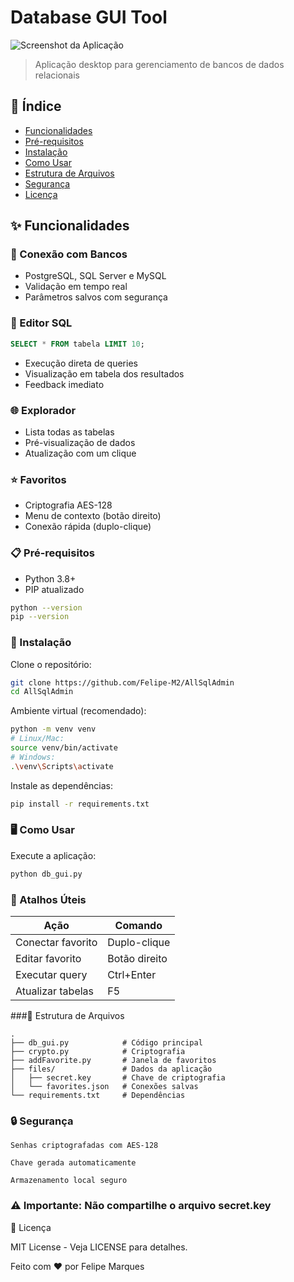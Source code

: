 # Database GUI Tool

![Screenshot da Aplicação](./screenshot.png)

> Aplicação desktop para gerenciamento de bancos de dados relacionais

## 📌 Índice
- [Funcionalidades](#✨-funcionalidades)
- [Pré-requisitos](#📋-pré-requisitos)
- [Instalação](#🚀-instalação)
- [Como Usar](#🖥️-como-usar)
- [Estrutura de Arquivos](#📂-estrutura-de-arquivos)
- [Segurança](#🔒-segurança)
- [Licença](#📜-licença)

## ✨ Funcionalidades

### 🔗 Conexão com Bancos
- PostgreSQL, SQL Server e MySQL
- Validação em tempo real
- Parâmetros salvos com segurança

### 📝 Editor SQL
```sql
SELECT * FROM tabela LIMIT 10;
```

- Execução direta de queries
- Visualização em tabela dos resultados
- Feedback imediato

### 🌐 Explorador

- Lista todas as tabelas
- Pré-visualização de dados
- Atualização com um clique

### ⭐ Favoritos

- Criptografia AES-128
- Menu de contexto (botão direito)
- Conexão rápida (duplo-clique)

### 📋 Pré-requisitos

- Python 3.8+
- PIP atualizado

```bash
python --version
pip --version
```

### 🚀 Instalação

Clone o repositório:

```bash
git clone https://github.com/Felipe-M2/AllSqlAdmin
cd AllSqlAdmin
```
Ambiente virtual (recomendado):

```bash
python -m venv venv
# Linux/Mac:
source venv/bin/activate
# Windows:
.\venv\Scripts\activate
```

Instale as dependências:

```bash
pip install -r requirements.txt
```

### 🖥️ Como Usar

Execute a aplicação:
```bash
python db_gui.py
```

### 🎯 Atalhos Úteis

| Ação               | Comando       |
|--------------------|--------------|
| Conectar favorito  | Duplo-clique |
| Editar favorito    | Botão direito|
| Executar query     | Ctrl+Enter   |
| Atualizar tabelas  | F5           |

###📂 Estrutura de Arquivos
```
.
├── db_gui.py            # Código principal
├── crypto.py            # Criptografia
├── addFavorite.py       # Janela de favoritos
├── files/               # Dados da aplicação
│   ├── secret.key       # Chave de criptografia
│   └── favorites.json   # Conexões salvas
└── requirements.txt     # Dependências
```

### 🔒 Segurança

    Senhas criptografadas com AES-128

    Chave gerada automaticamente

    Armazenamento local seguro

### ⚠️ Importante: Não compartilhe o arquivo secret.key

📜 Licença

MIT License - Veja LICENSE para detalhes.

Feito com ❤️ por Felipe Marques